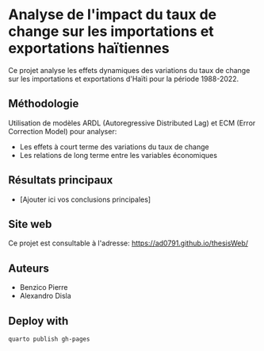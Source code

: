 # Analyse de l'impact du taux de change sur les importations et exportations haïtiennes

Ce projet analyse les effets dynamiques des variations du taux de change sur les importations et exportations d'Haïti pour la période 1988-2022.

## Méthodologie

Utilisation de modèles ARDL (Autoregressive Distributed Lag) et ECM (Error Correction Model) pour analyser:
- Les effets à court terme des variations du taux de change
- Les relations de long terme entre les variables économiques

## Résultats principaux

- [Ajouter ici vos conclusions principales]

## Site web

Ce projet est consultable à l'adresse: https://ad0791.github.io/thesisWeb/

## Auteurs

- Benzico Pierre
- Alexandro Disla

## Deploy with

```zsh
quarto publish gh-pages
```

